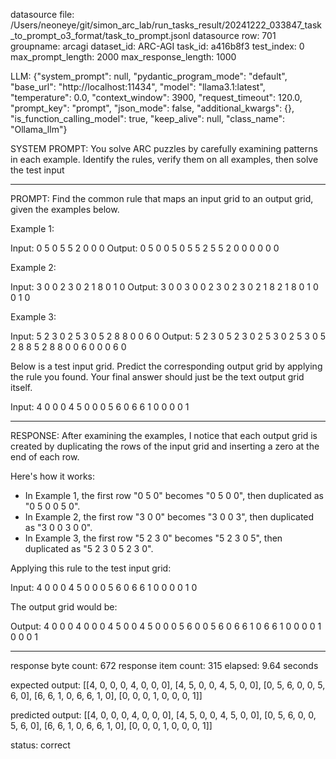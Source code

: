 datasource file: /Users/neoneye/git/simon_arc_lab/run_tasks_result/20241222_033847_task_to_prompt_o3_format/task_to_prompt.jsonl
datasource row: 701
groupname: arcagi
dataset_id: ARC-AGI
task_id: a416b8f3
test_index: 0
max_prompt_length: 2000
max_response_length: 1000

LLM:
{"system_prompt": null, "pydantic_program_mode": "default", "base_url": "http://localhost:11434", "model": "llama3.1:latest", "temperature": 0.0, "context_window": 3900, "request_timeout": 120.0, "prompt_key": "prompt", "json_mode": false, "additional_kwargs": {}, "is_function_calling_model": true, "keep_alive": null, "class_name": "Ollama_llm"}

SYSTEM PROMPT:
You solve ARC puzzles by carefully examining patterns in each example. Identify the rules, verify them on all examples, then solve the test input

---

PROMPT:
Find the common rule that maps an input grid to an output grid, given the examples below.

Example 1:

Input:
0 5 0
5 5 2
0 0 0
Output:
0 5 0 0 5 0
5 5 2 5 5 2
0 0 0 0 0 0

Example 2:

Input:
3 0 0
2 3 0
2 1 8
0 1 0
Output:
3 0 0 3 0 0
2 3 0 2 3 0
2 1 8 2 1 8
0 1 0 0 1 0

Example 3:

Input:
5 2 3 0
2 5 3 0
5 2 8 8
0 0 6 0
Output:
5 2 3 0 5 2 3 0
2 5 3 0 2 5 3 0
5 2 8 8 5 2 8 8
0 0 6 0 0 0 6 0

Below is a test input grid. Predict the corresponding output grid by applying the rule you found. Your final answer should just be the text output grid itself.

Input:
4 0 0 0
4 5 0 0
0 5 6 0
6 6 1 0
0 0 0 1


---

RESPONSE:
After examining the examples, I notice that each output grid is created by duplicating the rows of the input grid and inserting a zero at the end of each row.

Here's how it works:

* In Example 1, the first row "0 5 0" becomes "0 5 0 0", then duplicated as "0 5 0 0 5 0".
* In Example 2, the first row "3 0 0" becomes "3 0 0 3", then duplicated as "3 0 0 3 0 0".
* In Example 3, the first row "5 2 3 0" becomes "5 2 3 0 5", then duplicated as "5 2 3 0 5 2 3 0".

Applying this rule to the test input grid:

Input:
4 0 0 0
4 5 0 0
0 5 6 0
6 6 1 0
0 0 0 1
0

The output grid would be:

Output:
4 0 0 0 4 0 0 0
4 5 0 0 4 5 0 0
0 5 6 0 0 5 6 0
6 6 1 0 6 6 1 0
0 0 0 1 0 0 0 1

---


response byte count: 672
response item count: 315
elapsed: 9.64 seconds

expected output:
[[4, 0, 0, 0, 4, 0, 0, 0], [4, 5, 0, 0, 4, 5, 0, 0], [0, 5, 6, 0, 0, 5, 6, 0], [6, 6, 1, 0, 6, 6, 1, 0], [0, 0, 0, 1, 0, 0, 0, 1]]

predicted output:
[[4, 0, 0, 0, 4, 0, 0, 0], [4, 5, 0, 0, 4, 5, 0, 0], [0, 5, 6, 0, 0, 5, 6, 0], [6, 6, 1, 0, 6, 6, 1, 0], [0, 0, 0, 1, 0, 0, 0, 1]]

status: correct
